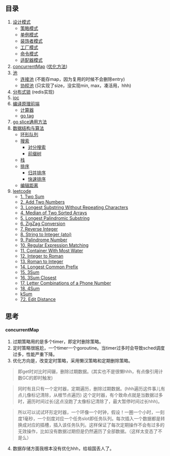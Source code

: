 ## 目录
1. [设计模式](gof)
    * [策略模式](gof/strategy)
    * [单例模式](gof/singleton)
    * [装饰者模式](gof/decorator)
    * [工厂模式](gof/factory)
    * [命令模式](gof/command)
    * [适配器模式](gof/adapter)
1. [concurrentMap](cache/memoryCache.go) ([优化方法](./README.md#17))
1. [池](pool)
    * [连接池](pool/conncet-pool.go) (不能存map，因为复用的时候不会删除entry)
    * [协程池](pool/coroutine-pool.go) (只实现了size，没实现min, max，凑活用，hhh)
1. [分布式锁](lock/redis_mutex.go) (redis实现)
1. [ioc](ioc)
1. [编译原理前端](parser)
    * [计算器](parser/calculator/)
    * [go tag](parser/tag/)
1. [go slice通用方法](slice/)
1. [数据结构与算法](algorithms/)
    * [环形队列](algorithms/queue)
    * [搜索](algorithms/search)
        * [对分搜索](algorithms/search/binary.go)
        * [前缀树](algorithms/search/trie.go)
    * [栈](algorithms/stack)
    * [排序](algorithms/sort)
        * [归并排序](algorithms/sort/merge_sort.go)
        * [快速排序](algorithms/sort/quick_sort.go)
    * [编辑距离](algorithms/levenshtein/)
1. [leetcode](leetcode)
    * [1. Two Sum](leetcode/1.%20Two%20Sum.go)
    * [2. Add Two Numbers](leetcode/2.%20Add%20Two%20Numbers.go)
    * [3. Longest Substring Without Repeating Characters](leetcode/3.%20Longest%20Substring%20Without%20Repeating%20Characters.go)
    * [4. Median of Two Sorted Arrays](leetcode/4.%20Median%20of%20Two%20Sorted%20Arrays.go)
    * [5. Longest Palindromic Substring](leetcode/5.%20Longest%20Palindromic%20Substring.go)
    * [6. ZigZag Conversion](leetcode/6.%20ZigZag%20Conversion.go)
    * [7. Reverse Integer](leetcode/7.%20Reverse%20Integer.go)
    * [8. String to Integer (atoi)](leetcode/8.%20String%20to%20Integer%20(atoi).go)
    * [9. Palindrome Number](leetcode/9.%20Palindrome%20Number.go)
    * [10. Regular Expression Matching](leetcode/10.%20Regular%20Expression%20Matching.go)
    * [11. Container With Most Water](leetcode/11.%20Container%20With%20Most%20Water.go)
    * [12. Integer to Roman](leetcode/12.%20Integer%20to%20Roman.go)
    * [13. Roman to Integer](leetcode/13.%20Roman%20to%20Integer.go)
    * [14. Longest Common Prefix](leetcode/14.%20Longest%20Common%20Prefix.go)
    * [15. 3Sum](leetcode/15.%203Sum.go)
    * [16. 3Sum Closest](leetcode/16.%203Sum%20Closest.go)
    * [17. Letter Combinations of a Phone Number](leetcode/17.%20Letter%20Combinations%20of%20a%20Phone%20Number.go)
    * [18. 4Sum](leetcode/18.%204Sum.go)
    * [kSum](leetcode/origin/ksum.go)
    * [72. Edit Distance](leetcode/72.%20Edit%20Distance.go)

## 思考
#### concurrentMap
1. 过期策略用的是多个timer，即定时删除策略。
2. 定时策略很尴尬，一个timer一个goroutine。当timer过多时会导致sched调度过多，性能严重下降。
3. 优化方向是，改变定时策略，采用懒汉策略和定期删除策略。
> 即get时对比时间辍，删除过期数据。(其实也不是很懒hhh，有点像引用计数GC的即时触发)

> 同时有且只有一个定时器，定期遍历，删除过期数据。(hhh遍历这件事儿有点儿像标记清除，从根节点遍历) 这个定时器，有个致命点就是当数据过多时，遍历时间过长(这点没跑了太像标记清除了，最大暂停时间过长hhh)。

> 所以可以试试环形定时器，一个环像一个时钟，假设！一圈一个小时，一刻度1毫秒，一个刻度对应一个任务slot即任务队列。每次插入一个数据都是转换成对应的插槽，插入该任务队列。这样保证了每次定期操作不会有过多的无效操作，比如没有数据过期但是仍然遍历了全部数据。（这样太变态了不是么）
4. 数据存储方面我根本没有优化hhh，给祖国丢人了。
